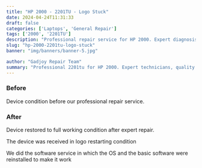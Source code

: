 ```yaml
---
title: "HP 2000 - 2201TU - Logo Stuck"
date: 2024-04-24T11:31:33
draft: false
categories: ['Laptops', 'General Repair']
tags: ['2000', '2201TU']
description: "Professional repair service for HP 2000. Expert diagnosis and quality repairs in Bangalore."
slug: "hp-2000-2201tu-logo-stuck"
banner: "img/banners/banner-5.jpg"

author: "Gadjoy Repair Team"
summary: "Professional 2201tu for HP 2000. Expert technicians, quality parts, warranty included."
---
```


### Before

Device condition before our professional repair service.

### After

Device restored to full working condition after expert repair.

The device was received in logo restarting condition

We did the software service in which the OS and the basic software were reinstalled to make it work
